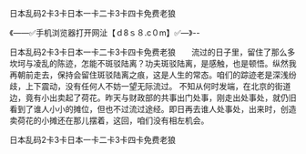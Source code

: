 日本乱码2卡3卡日本一卡二卡3卡四卡免费老狼

《——✅手机浏览器打开网沚【ｄ8ｓ８.c０m】✅—》--

日本乱码2卡3卡日本一卡二卡3卡四卡免费老狼　　流过的日子里，留住了那么多坎坷与凌乱的陈迹，怎能不斑驳陆离？功夫斑驳陆离，是感触，也是顿悟。纵然我再朝前走去，保持会留住斑驳陆离之痕，这是人生的常态。咱们的踪迹老是深浅纷歧，上下震动，没有任何人不妨一望无际流过。
	不知从何时发端，在北京的街道边，竟有小出卖起了荷花。昨天与财政部的共事出门处事，刚走出处事处，就仍旧看到了谁人小小的摊位，但也不过流过途经。即日再去谁人处事处，出来时，创造卖荷花的小摊还在那儿摆着，这回，咱们没有相左机会。





日本乱码2卡3卡日本一卡二卡3卡四卡免费老狼
